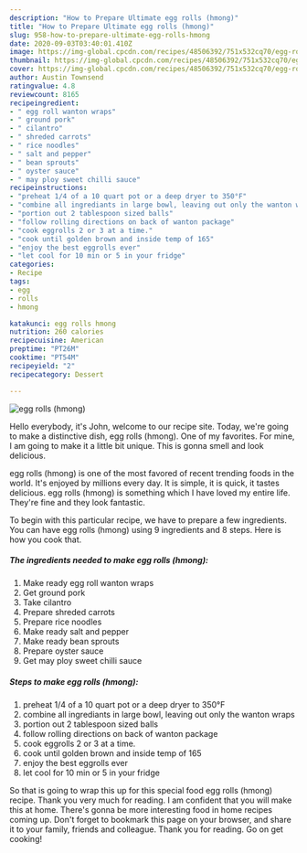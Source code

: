 ```yaml
---
description: "How to Prepare Ultimate egg rolls (hmong)"
title: "How to Prepare Ultimate egg rolls (hmong)"
slug: 958-how-to-prepare-ultimate-egg-rolls-hmong
date: 2020-09-03T03:40:01.410Z
image: https://img-global.cpcdn.com/recipes/48506392/751x532cq70/egg-rolls-hmong-recipe-main-photo.jpg
thumbnail: https://img-global.cpcdn.com/recipes/48506392/751x532cq70/egg-rolls-hmong-recipe-main-photo.jpg
cover: https://img-global.cpcdn.com/recipes/48506392/751x532cq70/egg-rolls-hmong-recipe-main-photo.jpg
author: Austin Townsend
ratingvalue: 4.8
reviewcount: 8165
recipeingredient:
- " egg roll wanton wraps"
- " ground pork"
- " cilantro"
- " shreded carrots"
- " rice noodles"
- " salt and pepper"
- " bean sprouts"
- " oyster sauce"
- " may ploy sweet chilli sauce"
recipeinstructions:
- "preheat 1/4 of a 10 quart pot or a deep dryer to 350°F"
- "combine all ingrediants in large bowl, leaving out only the wanton wraps"
- "portion out 2 tablespoon sized balls"
- "follow rolling directions on back of wanton package"
- "cook eggrolls 2 or 3 at a time."
- "cook until golden brown and inside temp of 165"
- "enjoy the best eggrolls ever"
- "let cool for 10 min or 5 in your fridge"
categories:
- Recipe
tags:
- egg
- rolls
- hmong

katakunci: egg rolls hmong 
nutrition: 260 calories
recipecuisine: American
preptime: "PT26M"
cooktime: "PT54M"
recipeyield: "2"
recipecategory: Dessert

---
```



![egg rolls (hmong)](https://img-global.cpcdn.com/recipes/48506392/751x532cq70/egg-rolls-hmong-recipe-main-photo.jpg)

Hello everybody, it's John, welcome to our recipe site. Today, we're going to make a distinctive dish, egg rolls (hmong). One of my favorites. For mine, I am going to make it a little bit unique. This is gonna smell and look delicious.

egg rolls (hmong) is one of the most favored of recent trending foods in the world. It's enjoyed by millions every day. It is simple, it is quick, it tastes delicious. egg rolls (hmong) is something which I have loved my entire life. They're fine and they look fantastic.




To begin with this particular recipe, we have to prepare a few ingredients. You can have egg rolls (hmong) using 9 ingredients and 8 steps. Here is how you cook that.

<!--inarticleads1-->

##### The ingredients needed to make egg rolls (hmong):

1. Make ready  egg roll wanton wraps
1. Get  ground pork
1. Take  cilantro
1. Prepare  shreded carrots
1. Prepare  rice noodles
1. Make ready  salt and pepper
1. Make ready  bean sprouts
1. Prepare  oyster sauce
1. Get  may ploy sweet chilli sauce




<!--inarticleads2-->

##### Steps to make egg rolls (hmong):

1. preheat 1/4 of a 10 quart pot or a deep dryer to 350°F
1. combine all ingrediants in large bowl, leaving out only the wanton wraps
1. portion out 2 tablespoon sized balls
1. follow rolling directions on back of wanton package
1. cook eggrolls 2 or 3 at a time.
1. cook until golden brown and inside temp of 165
1. enjoy the best eggrolls ever
1. let cool for 10 min or 5 in your fridge




So that is going to wrap this up for this special food egg rolls (hmong) recipe. Thank you very much for reading. I am confident that you will make this at home. There's gonna be more interesting food in home recipes coming up. Don't forget to bookmark this page on your browser, and share it to your family, friends and colleague. Thank you for reading. Go on get cooking!
